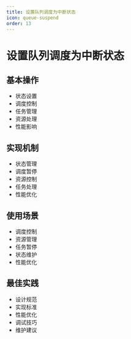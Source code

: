```yaml
---
title: 设置队列调度为中断状态
icon: queue-suspend
order: 13
---
```


# 设置队列调度为中断状态

## 基本操作
- 状态设置
- 调度控制
- 任务管理
- 资源处理
- 性能影响

## 实现机制
- 状态管理
- 调度暂停
- 资源控制
- 任务处理
- 性能优化

## 使用场景
- 调度控制
- 资源管理
- 任务暂停
- 状态维护
- 性能优化

## 最佳实践
- 设计规范
- 实现标准
- 性能优化
- 调试技巧
- 维护建议
